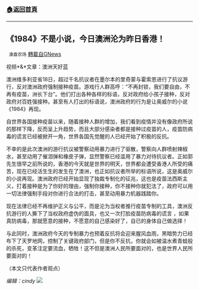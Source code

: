 ###  [:house:返回首頁](https://github.com/ourhimalayas/txt)
---


## 《1984》不是小说，今日澳洲沦为昨日香港！
` 澳喜农场` [轉載自GNews](https://gnews.org/zh-hans/1549515/)

视频*&*文章：澳洲天好蓝

澳洲维多利亚省18日，超过千名抗议者在墨尔本的里奇蒙与霍索恩进行了抗议游行，反对澳洲政府强制接种疫苗。游戏行人群高呼：“不再封锁，我们要自由，不再有疫苗，洲长下台”。他们打出各种各样的标语，反对政府给小孩子接种，反对政府对百姓强接种。甚至有人打出的标语说，澳洲政府的行为是让奥威尔的小说《1984》再现。

自世界各国接种疫苗以来，随着接种人群的增加，我们看到疫情并没有像政府所说的那样下降，反而呈上升趋势，而且大部分感染者都是接种过疫苗的人，疫苗防病毒的谎言已经被掀开一角，世界各国先觉醒的人已经开始了积极的反抗。

不幸的是此次澳洲的游行抗议被警察动用暴力进行了驱散，警察向人群喷射辣椒水，甚至动用了催泪弹和橡皮子弹，显然警察已经滥用了暴力对待抗议者。正如郭先生很早之前所说的，香港的今天就是世界的明天，世界都会遭受香港人所受的痛苦，现在已经活生生的发生在了澳洲，也正如抗议者所举的标语所说，这是奥威尔的小说再现。澳洲政府已经开始显现了独裁专制化的征兆，这也是疫苗法西斯主义，打着接种是为了你好的理由，强制你接种，你不接种你就犯法了，政府可以用一切法律强制手段对你进行合法的打击，甚至动用暴力机器践踏你。

现在法律已经不再维护正义与公平，而是沦为当权者推行疫苗专制的工具，澳洲反抗游行的人撕下了当权政府虚伪的面具，也又一次打脸疫苗防病毒的谎言 ，如果真防病毒，那就愿意的接种，不愿意的自己感染好了，自已的身体自己做选择！

与此同时，澳洲政府今天的专制暴力也预着反抗将会迎来腥风血雨，黑暗势力已经布下了天罗地网，控制了关键政府部门，但是你不反抗，你就会如被温水煮青蛙般的杀死，变革注定要流血，牺牲！这不但是澳洲人民所要面对的，也是世界人民所要面对的！

（本文只代表作者观点）

*编辑：cindy*
![](https://assets.gnews.org/wp-content/uploads/2021/09/澳喜图标2-1.jpg)

